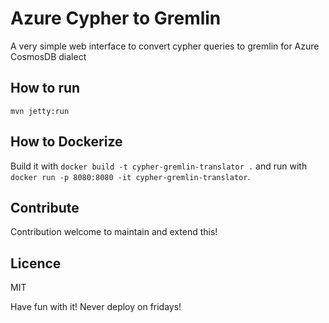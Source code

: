 # Azure Cypher to Gremlin

A very simple web interface to convert cypher queries to gremlin for Azure CosmosDB dialect

## How to run

`mvn jetty:run`

## How to Dockerize

Build it with `docker build -t cypher-gremlin-translator .` and run with
` docker run -p 8080:8080 -it cypher-gremlin-translator`.

## Contribute

Contribution welcome to maintain and extend this!

## Licence

MIT

Have fun with it! Never deploy on fridays!
